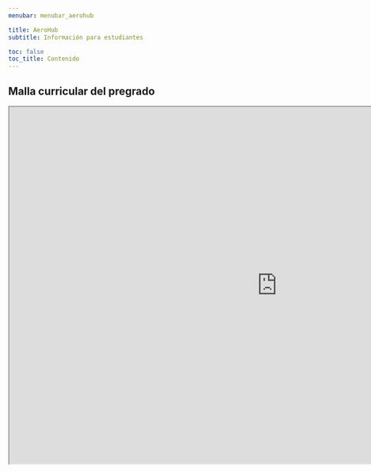 ```yaml
---
menubar: menubar_aerohub

title: AeroHub
subtitle: Información para estudiantes

toc: false
toc_title: Contenido
---
```

<link href="../../assets/css/custom.css" rel="stylesheet" type="text/css">


## Malla curricular del pregrado
<div align="center">
    <iframe src="https://drive.google.com/file/d/1VQ13_AS8JSXIV2BZ0eVpTnismIpaTHlW/preview" width="1080" height="720"></iframe>
</div>